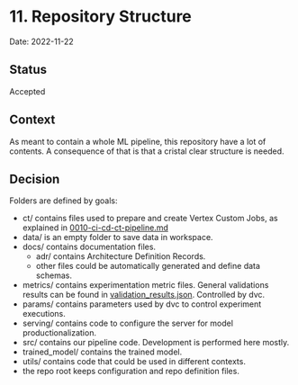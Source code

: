 # 11. Repository Structure

Date: 2022-11-22

## Status

Accepted

## Context

As meant to contain a whole ML pipeline, this repository have a lot of contents.
A consequence of that is that a cristal clear structure is needed.

## Decision

Folders are defined by goals:
- ct/ contains files used to prepare and create Vertex Custom Jobs, as explained in [0010-ci-cd-ct-pipeline.md](0010-ci-cd-ct-pipeline.md)
- data/ is an empty folder to save data in workspace.
- docs/ contains documentation files.
    - adr/ contains Architecture Definition Records.
    - other files could be automatically generated and define data schemas.
- metrics/ contains experimentation metric files. General validations results can be found in [validation_results.json](../../metrics/validation_results.json).
Controlled by dvc.
- params/ contains parameters used by dvc to control experiment executions.
- serving/ contains code to configure the server for model productionalization.
- src/ contains our pipeline code. Development is performed here mostly.
- trained_model/ contains the trained model.
- utils/ contains code that could be used in different contexts.
- the repo root keeps configuration and repo definition files.

